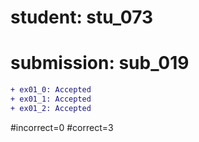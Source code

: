 # student: stu_073
# submission: sub_019

```diff
+ ex01_0: Accepted
+ ex01_1: Accepted
+ ex01_2: Accepted
```
#incorrect=0
#correct=3
